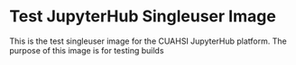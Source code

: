 
# Test JupyterHub Singleuser Image

This is the test singleuser image for the CUAHSI JupyterHub platform. The purpose of this image is for testing builds
